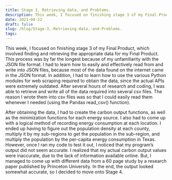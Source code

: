 ```yaml
---
title: Stage 3, Retrieving data, and Problems.
description: This week, I focused on finishing stage 3 of my Final Product, which involved finding and retrieving...
date: 2021-04-22
draft: false
slug: /blog/Stage-3,-Retrieving-data,-and-Problems.
tags: 
---
```

This week, I focused on finishing stage 3 of my Final Product, which involved finding and retrieving the appropriate data for my Final Product. This process was by far the longest because of my unfamiliarity with the JSON file format. I had to learn how to easily and effectively read from and write into JSON files, because most of the data found on the internet came in the JSON format. In addition, I had to learn how to use the various Python modules for web scraping required to obtain the data, since the actual APIs were extremely outdated. After several hours of research and coding, I was able to retrieve and write all of the data required into several csv files. The reason I wrote them into csv files was so that I could easily read them whenever I needed (using the Pandas read_csv() function). 

After obtaining the data, I had to create the carbon output functions, as well as the minimization functions for each energy source. I also had to come up with a logical method of recording energy consumption at each location. I ended up having to figure out the population density at each county, multiply it by my sub-regions to get the population in the sub-region, and multiply the population by the per-capita energy consumption in Texas. However, once I ran my code to test it out, I noticed that my program’s output did not seem accurate. I realized that my actual carbon output values were inaccurate, due to the lack of information available online. But, I managed to come up with different data from a 60 page study by a research paper published by Princeton University. In the end, the output looked somewhat accurate, so I decided to move onto Stage 4.

